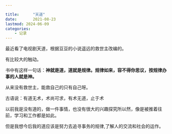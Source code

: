 ```yaml
---

title:      "天道"
date:       2021-08-23
lastmod: 2024-06-09
categories:      
    - 记录
---
```


最近看了电视剧天道，根据豆豆的小说遥远的救世主改编的。

有比较大的触动。

书中有这样一句话：**神就是道，道就是规律。规律如来，容不得你思议，按规律办事的人就是神。**

从来没有救世主，能救自己的只有自己呀。

古语说：有道无术，术尚可求，有术无道，止于术

以前我是没有道的，做一件事情，也没有很大的兴趣探究所以然，像是被推着往前，学习和工作都是如此。

但是我想今后我的道应该是努力去追寻事务的规律,了解人的交流和社会的运作。

